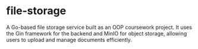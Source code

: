 # file-storage
A Go-based file storage service built as an OOP coursework project. It uses the Gin framework for the backend and MinIO for object storage, allowing users to upload and manage documents efficiently.
